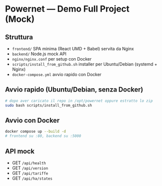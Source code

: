 # Powernet — Demo Full Project (Mock)

## Struttura
- `frontend/` SPA minima (React UMD + Babel) servita da Nginx
- `backend/` Node.js mock API
- `nginx/nginx.conf` per setup con Docker
- `scripts/install_from_github.sh` installer per Ubuntu/Debian (systemd + Nginx)
- `docker-compose.yml` avvio rapido con Docker

## Avvio rapido (Ubuntu/Debian, senza Docker)
```bash
# dopo aver caricato il repo in /opt/powernet oppure estratto lo zip
sudo bash scripts/install_from_github.sh
```

## Avvio con Docker
```bash
docker compose up --build -d
# frontend su :80, backend su :5000
```

## API mock
- GET `/api/health`
- GET `/api/version`
- GET `/api/tariffe`
- GET `/api/ha/states`
